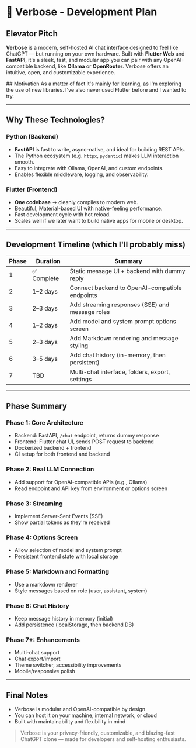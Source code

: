 # 💬 Verbose - Development Plan

## Elevator Pitch
**Verbose** is a modern, self-hosted AI chat interface designed to feel like ChatGPT — but running on your own hardware. Built with **Flutter Web** and **FastAPI**, it's a sleek, fast, and modular app you can pair with any OpenAI-compatible backend, like **Ollama** or **OpenRouter**. Verbose offers an intuitive, open, and customizable experience.

## Motivation
As a matter of fact it's mainly for learning, as I'm exploring the use of new libraries. I've also never used Flutter before and I wanted to try.

---

## Why These Technologies?

### Python (Backend)
- **FastAPI** is fast to write, async-native, and ideal for building REST APIs.
- The Python ecosystem (e.g. `httpx`, `pydantic`) makes LLM interaction smooth.
- Easy to integrate with Ollama, OpenAI, and custom endpoints.
- Enables flexible middleware, logging, and observability.

### Flutter (Frontend)
- **One codebase** → cleanly compiles to modern web.
- Beautiful, Material-based UI with native-feeling performance.
- Fast development cycle with hot reload.
- Scales well if we later want to build native apps for mobile or desktop.

---

## Development Timeline (which I'll probably miss)

| Phase | Duration     | Summary                                              |
|-------|--------------|------------------------------------------------------|
| 1     | ✅ Complete   | Static message UI + backend with dummy reply        |
| 2     | 1–2 days     | Connect backend to OpenAI-compatible endpoints       |
| 3     | 2–3 days     | Add streaming responses (SSE) and message roles     |
| 4     | 1–2 days     | Add model and system prompt options screen          |
| 5     | 2–3 days     | Add Markdown rendering and message styling          |
| 6     | 3–5 days     | Add chat history (in-memory, then persistent)       |
| 7     | TBD          | Multi-chat interface, folders, export, settings     |

---

## Phase Summary

### **Phase 1: Core Architecture**
- Backend: FastAPI, `/chat` endpoint, returns dummy response
- Frontend: Flutter chat UI, sends POST request to backend
- Dockerized backend + frontend
- CI setup for both frontend and backend

### **Phase 2: Real LLM Connection**
- Add support for OpenAI-compatible APIs (e.g., Ollama)
- Read endpoint and API key from environment or options screen

### **Phase 3: Streaming**
- Implement Server-Sent Events (SSE)
- Show partial tokens as they're received

### **Phase 4: Options Screen**
- Allow selection of model and system prompt
- Persistent frontend state with local storage

### **Phase 5: Markdown and Formatting**
- Use a markdown renderer
- Style messages based on role (user, assistant, system)

### **Phase 6: Chat History**
- Keep message history in memory (initial)
- Add persistence (localStorage, then backend DB)

### **Phase 7+: Enhancements**
- Multi-chat support
- Chat export/import
- Theme switcher, accessibility improvements
- Mobile/responsive polish

---

## Final Notes
- Verbose is modular and OpenAI-compatible by design
- You can host it on your machine, internal network, or cloud
- Built with maintainability and flexibility in mind

> Verbose is your privacy-friendly, customizable, and blazing-fast ChatGPT clone — made for developers and self-hosting enthusiasts.

